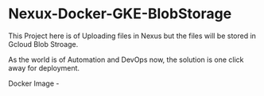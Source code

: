 # Nexux-Docker-GKE-BlobStorage

This Project here is of Uploading files in Nexus but the files will be stored in Gcloud Blob Stroage.

As the world is of Automation and DevOps now, the solution is one click away for deployment.

Docker Image - 
